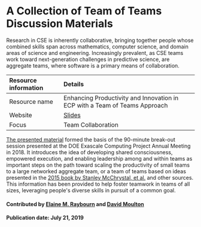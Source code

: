 # A Collection of Team of Teams Discussion Materials

<!--- deck start --->
Research in CSE is inherently collaborative, bringing together people whose combined skills span across mathematics, computer science, and domain areas of science and engineering. Increasingly prevalent, as CSE teams work toward next-generation challenges in predictive science, are aggregate teams, where software is a primary means of collaboration.
<!--- deck end --->

Resource information | Details 
:--- | :--- 
Resource name | Enhancing Productivity and Innovation in ECP with a Team of Teams Approach
Website | [Slides](https://doi.org/10.6084/m9.figshare.6151097)
Focus | Team Collaboration


[The presented material](https://doi.org/10.6084/m9.figshare.6151097) formed the basis of the 90-minute break-out session presented at the DOE Exascale Computing Project Annual Meeting in 2018. It introduces the idea of developing shared consciousness, empowered execution, and enabling leadership among and within teams as important steps on the path toward scaling the productivity of small teams to a large networked aggregate team, or a team of teams based on ideas presented in the [2015 book by Stanley McChrystal, et al.](https://www.amazon.com/Team-Teams-Rules-Engagement-Complex/dp/1591847486 "Team of Teams: New Rules of Engagement for a Complex World") and other sources. This information has been provided to help foster teamwork in teams of all sizes, leveraging people's diverse skills in pursuit of a common goal.

#### Contributed by [Elaine M. Raybourn](https://github.com/elaineraybourn "Elaine Raybourn GitHub Profile") and [David Moulton](https://github.com/jd-moulton "David Moulton GitHub Profile") 

#### Publication date:  July 21, 2019

<!---
Publish: yes
Categories: collaboration
Topics: strategies for more effective teams
Level: 2
Prerequisites: defaults
Aggregate: subresource
--->
